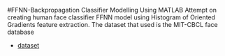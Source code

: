 #FFNN-Backpropagation Classifier Modelling Using MATLAB
Attempt on creating human face classifier FFNN model using Histogram of Oriented Gradients feature extraction.
The dataset that used is the MIT-CBCL face database
* [dataset](http://cbcl.mit.edu/software-datasets/heisele/facerecognition-database.html)
